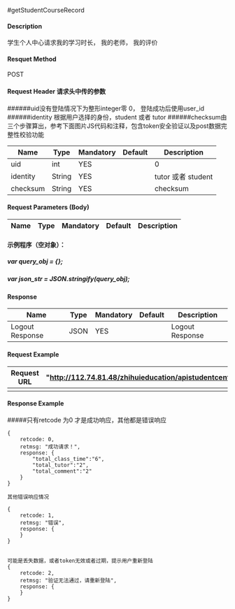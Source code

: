 #getStudentCourseRecord 
#### Description
学生个人中心请求我的学习时长， 我的老师， 我的评价
#### Resquet Method
POST


#### Request Header 请求头中传的参数
######uid没有登陆情况下为整形integer零 0， 登陆成功后使用user_id
######identity 根据用户选择的身份，student 或者 tutor
######checksum由三个步骤算出，参考下面图片JS代码和注释，包含token安全验证以及post数据完整性校验功能

| Name | Type | Mandatory | Default | Description |
| -- | -- | -- | -- | -- |
| uid | int | YES |  | 0 |
| identity    | String | YES |  | tutor 或者 student|
| checksum    | String | YES |  | checksum|


#### Request Parameters (Body) 

| Name | Type | Mandatory | Default | Description |
| -- | -- | -- | -- | -- |
####  示例程序（空对象）：
#####   var query_obj = {};
#####   var json_str = JSON.stringify(query_obj);


#### Response
| Name | Type | Mandatory | Default | Description |
| -- | -- | -- | -- | -- |
| Logout Response | JSON | YES| | Logout Response |


#### Request Example

|Request URL | "http://112.74.81.48/zhihuieducation/apistudentcentercontroller/getStudentCourseRecord" |
| --| -- |
| | |

#### Response Example

#####只有retcode 为0 才是成功响应，其他都是错误响应
```
{
    retcode: 0, 
    retmsg: "成功请求！",
    response: {
        "total_class_time":"6",
        "total_tutor":"2",
        "total_comment":"2"
    }
}

其他错误响应情况

{
    retcode: 1, 
    retmsg: "错误",
    response: {
    }
}


可能是丢失数据，或者token无效或者过期，提示用户重新登陆
{
    retcode: 2, 
    retmsg: "验证无法通过，请重新登陆",
    response: {
    }
}
```



